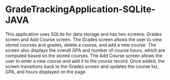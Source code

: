 # GradeTrackingApplication-SQLite-JAVA
This application uses SQLite for data storage and has two screens: Grades screen and Add Course screen. The Grades screen allows the user to view stored courses and grades, delete a course, and add a new course. The screen also displays the overall GPA and number of course hours, which are computed based on the stored courses. The Add Course screen allows the user to enter a new course and add it to the course record. Once added, the screen transitions back to the Grades screen and updates the course list, GPA, and hours displayed on the page
